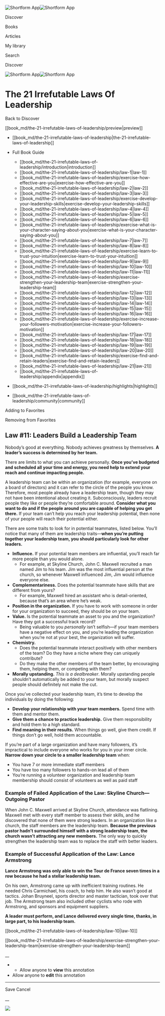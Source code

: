 ![Shortform App](/img/logo.36a2399e.svg)![Shortform App](/img/logo-dark.70c1b072.svg)

Discover

Books

Articles

My library

Search

Discover

![Shortform App](/img/logo.36a2399e.svg)![Shortform App](/img/logo-dark.70c1b072.svg)

# The 21 Irrefutable Laws Of Leadership

Back to Discover

[[book_md/the-21-irrefutable-laws-of-leadership/preview|preview]]

  * [[book_md/the-21-irrefutable-laws-of-leadership|the-21-irrefutable-laws-of-leadership]]
  * Full Book Guide

    * [[book_md/the-21-irrefutable-laws-of-leadership/introduction|introduction]]
    * [[book_md/the-21-irrefutable-laws-of-leadership/law-1|law-1]]
    * [[book_md/the-21-irrefutable-laws-of-leadership/exercise-how-effective-are-you|exercise-how-effective-are-you]]
    * [[book_md/the-21-irrefutable-laws-of-leadership/law-2|law-2]]
    * [[book_md/the-21-irrefutable-laws-of-leadership/law-3|law-3]]
    * [[book_md/the-21-irrefutable-laws-of-leadership/exercise-develop-your-leadership-skills|exercise-develop-your-leadership-skills]]
    * [[book_md/the-21-irrefutable-laws-of-leadership/law-4|law-4]]
    * [[book_md/the-21-irrefutable-laws-of-leadership/law-5|law-5]]
    * [[book_md/the-21-irrefutable-laws-of-leadership/law-6|law-6]]
    * [[book_md/the-21-irrefutable-laws-of-leadership/exercise-what-is-your-character-saying-about-you|exercise-what-is-your-character-saying-about-you]]
    * [[book_md/the-21-irrefutable-laws-of-leadership/law-7|law-7]]
    * [[book_md/the-21-irrefutable-laws-of-leadership/law-8|law-8]]
    * [[book_md/the-21-irrefutable-laws-of-leadership/exercise-learn-to-trust-your-intuition|exercise-learn-to-trust-your-intuition]]
    * [[book_md/the-21-irrefutable-laws-of-leadership/law-9|law-9]]
    * [[book_md/the-21-irrefutable-laws-of-leadership/law-10|law-10]]
    * [[book_md/the-21-irrefutable-laws-of-leadership/law-11|law-11]]
    * [[book_md/the-21-irrefutable-laws-of-leadership/exercise-strengthen-your-leadership-team|exercise-strengthen-your-leadership-team]]
    * [[book_md/the-21-irrefutable-laws-of-leadership/law-12|law-12]]
    * [[book_md/the-21-irrefutable-laws-of-leadership/law-13|law-13]]
    * [[book_md/the-21-irrefutable-laws-of-leadership/law-14|law-14]]
    * [[book_md/the-21-irrefutable-laws-of-leadership/law-15|law-15]]
    * [[book_md/the-21-irrefutable-laws-of-leadership/law-16|law-16]]
    * [[book_md/the-21-irrefutable-laws-of-leadership/exercise-increase-your-followers-motivation|exercise-increase-your-followers-motivation]]
    * [[book_md/the-21-irrefutable-laws-of-leadership/law-17|law-17]]
    * [[book_md/the-21-irrefutable-laws-of-leadership/law-18|law-18]]
    * [[book_md/the-21-irrefutable-laws-of-leadership/law-19|law-19]]
    * [[book_md/the-21-irrefutable-laws-of-leadership/law-20|law-20]]
    * [[book_md/the-21-irrefutable-laws-of-leadership/exercise-find-and-retain-leaders|exercise-find-and-retain-leaders]]
    * [[book_md/the-21-irrefutable-laws-of-leadership/law-21|law-21]]
    * [[book_md/the-21-irrefutable-laws-of-leadership/appendix|appendix]]
  * [[book_md/the-21-irrefutable-laws-of-leadership/highlights|highlights]]
  * [[book_md/the-21-irrefutable-laws-of-leadership/community|community]]



Adding to Favorites 

Removing from Favorites 

## Law #11: Leaders Build a Leadership Team

Nobody’s good at everything. Nobody achieves greatness by themselves. **A leader’s success is determined by her team.**

There are limits to what you can achieve personally. **Once you’ve budgeted and scheduled all your time and energy, you need help to extend your reach and continue impacting people.**

A leadership team can be within an organization (for example, everyone on a board of directors) and it can refer to the circle of the people you know. Therefore, most people already have a leadership team, though they may not have been intentional about creating it. Subconsciously, leaders recruit people they like or people they’re comfortable around. **Consider what you want to do and if the people around you are capable of helping you get there.** If your team can’t help you reach your leadership potential, then none of your people will reach their potential either.

There are some traits to look for in potential teammates, listed below. You’ll notice that many of them are leadership traits—**when you’re putting together your leadership team, you should particularly look for other leaders.**

  * **Influence.** If your potential team members are influential, you’ll reach far more people than you would alone. 
    * For example, at Skyline Church, John C. Maxwell recruited a man named Jim to his team. Jim was the most influential person at the church, so whenever Maxwell influenced Jim, Jim would influence everyone else.
  * **Complementariness.** Does the potential teammate have skills that are different from yours?
    * For example, Maxwell hired an assistant who is detail-oriented, because that’s an area where he’s weak.
  * **Position in the organization.** If you have to work with someone in order for your organization to succeed, they should be on your team.
  * **Value.** Is the potential teammate an asset to you and the organization? Have they got a successful track record?
    * Being valuable to you _personally_ isn’t selfish—if your team members have a negative effect on you, and you’re leading the organization when you’re not at your best, the organization will suffer.
  * **Chemistry.**
    * Does the potential teammate interact positively with other members of the team? Do they have a niche where they can uniquely contribute?
    * Do they make the other members of the team better, by encouraging them, helping them, or competing with them?
  * **Morally upstanding.** _This is a dealbreaker_. Morally upstanding people shouldn’t automatically be added to your team, but morally suspect people should definitely not make the cut.



Once you’ve collected your leadership team, it’s time to develop the individuals by doing the following:

  * **Develop your relationship with your team members.** Spend time with them and mentor them.
  * **Give them a chance to practice leadership.** Give them responsibility and hold them to a high standard.
  * **Find meaning in their results.** When things go well, give them credit. If things don’t go well, hold them accountable.



If you’re part of a large organization and have many followers, it’s impractical to include everyone who works for you in your inner circle. **Narrow down your circle to a smaller leadership team** when:

  * You have 7 or more immediate staff members
  * You have too many followers to hands-on lead all of them
  * You’re running a volunteer organization and leadership team membership should consist of volunteers as well as paid staff



### Example of Failed Application of the Law: Skyline Church—Outgoing Pastor

When John C. Maxwell arrived at Skyline Church, attendance was flatlining. Maxwell met with every staff member to assess their skills, and he discovered that none of them were strong leaders. In an organization like a church, the staff members are the leadership team. **Because the previous pastor hadn’t surrounded himself with a strong leadership team, the church wasn’t attracting any new members.** The only way to quickly strengthen the leadership team was to replace the staff with better leaders.

### Example of Successful Application of the Law: Lance Armstrong

**Lance Armstrong was only able to win the Tour de France seven times in a row because he had a stellar leadership team.**

On his own, Armstrong came up with inefficient training routines. He needed Chris Carmichael, his coach, to help him. He also wasn’t good at tactics. Johan Bruyneel, sports director and master tactician, took over that job. The Armstrong team also included other cyclists who rode with Armstrong, and sponsors and equipment suppliers.

**A leader must perform, and Lance delivered every single time, thanks, in large part, to his leadership team.**

[[book_md/the-21-irrefutable-laws-of-leadership/law-10|law-10]]

[[book_md/the-21-irrefutable-laws-of-leadership/exercise-strengthen-your-leadership-team|exercise-strengthen-your-leadership-team]]

__

  *   * Allow anyone to **view** this annotation
  * Allow anyone to **edit** this annotation



* * *

Save Cancel

__




![](https://bat.bing.com/action/0?ti=56018282&Ver=2&mid=9279ab1c-6185-434f-882f-1d08fe2cdeba&sid=f30c5e70639211ee87d33f0876d93783&vid=f30c9700639211eeb3a75d830392c94f&vids=0&msclkid=N&pi=0&lg=en-US&sw=800&sh=600&sc=24&nwd=1&tl=Shortform%20%7C%20The%2021%20Irrefutable%20Laws%20Of%20Leadership&p=https%3A%2F%2Fwww.shortform.com%2Fapp%2Fbook%2Fthe-21-irrefutable-laws-of-leadership%2Flaw-11&r=&lt=393&evt=pageLoad&sv=1&rn=86174)
